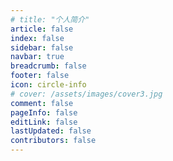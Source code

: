 ```yaml
---
# title: "个人简介"
article: false
index: false
sidebar: false
navbar: true
breadcrumb: false
footer: false
icon: circle-info
# cover: /assets/images/cover3.jpg
comment: false
pageInfo: false
editLink: false
lastUpdated: false
contributors: false
---
```

